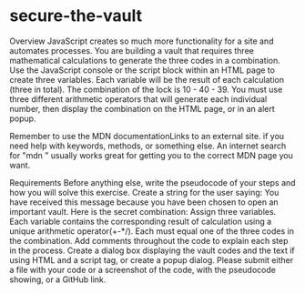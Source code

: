 # secure-the-vault

Overview
JavaScript creates so much more functionality for a site and automates processes. You are building a vault that requires three mathematical calculations to generate the three codes in a combination. Use the JavaScript console or the script block within an HTML page to create three variables. Each variable will be the result of each calculation (three in total). The combination of the lock is 10 - 40 - 39. You must use three different arithmetic operators that will generate each individual number, then display the combination on the HTML page, or in an alert popup.

Remember to use the MDN documentationLinks to an external site. if you need help with keywords, methods, or something else. An internet search for "mdn <thing you are trying to do>" usually works great for getting you to the correct MDN page you want.

Requirements
Before anything else, write the pseudocode of your steps and how you will solve this exercise.
Create a string for the user saying: You have received this message because you have been chosen to open an important vault. Here is the secret combination:
Assign three variables. Each variable contains the corresponding result of calculation using a unique arithmetic operator(+-*/). Each must equal one of the three codes in the combination.
Add comments throughout the code to explain each step in the process.
Create a dialog box displaying the vault codes and the text if using HTML and a script tag, or create a popup dialog.
Please submit either a file with your code or a screenshot of the code, with the pseudocode showing, or a GitHub link.
